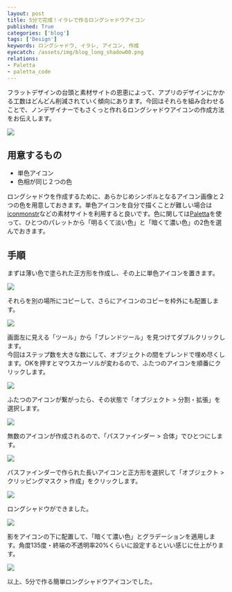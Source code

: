 ```yaml
---
layout: post
title: 5分で完成！イラレで作るロングシャドウアイコン
published: True
categories: ['blog']
tags: ['Design']
keywords: ロングシャドウ, イラレ, アイコン, 作成
eyecatch: /assets/img/blog_long_shadow00.png
relations:
- Paletta
- paletta_code
---
```


フラットデザインの台頭と素材サイトの恩恵によって、アプリのデザインにかかる工数はどんどん削減されていく傾向にあります。今回はそれらを組み合わせることで、ノンデザイナーでもさくっと作れるロングシャドウアイコンの作成方法をお伝えします。

<img src="/assets/img/blog_long_shadow00.png" class="image-on-frame-mini">

## 用意するもの

* 単色アイコン
* 色相が同じ２つの色

ロングシャドウを作成するために、あらかじめシンボルとなるアイコン画像と２つの色を用意しておきます。単色アイコンを自分で描くことが難しい場合は[iconmonstr](http://iconmonstr.com/)などの素材サイトを利用すると良いです。色に関しては[Paletta](http://paletta.mrk1869.com/)を使って、ひとつのパレットから「明るくて淡い色」と「暗くて濃い色」の2色を選んでおきます。

## 手順

まずは薄い色で塗られた正方形を作成し、その上に単色アイコンを置きます。

<img src="/assets/img/blog_long_shadow01.png" class="image-on-frame">

それらを別の場所にコピーして、さらにアイコンのコピーを枠外にも配置します。

<img src="/assets/img/blog_long_shadow02.png" class="image-on-frame">

画面左に見える「ツール」から「ブレンドツール」を見つけてダブルクリックします。<br>
今回はステップ数を大きな数にして、オブジェクトの間をブレンドで埋め尽くします。OKを押すとマウスカーソルが変わるので、ふたつのアイコンを順番にクリックします。

<img src="/assets/img/blog_long_shadow03.png" class="image-on-frame">

ふたつのアイコンが繋がったら、その状態で「オブジェクト > 分割・拡張」を選択します。

<img src="/assets/img/blog_long_shadow04.png" class="image-on-frame">

無数のアイコンが作成されるので、「パスファインダー > 合体」でひとつにします。

<img src="/assets/img/blog_long_shadow05.png" class="image-on-frame">

パスファインダーで作られた長いアイコンと正方形を選択して「オブジェクト > クリッピングマスク > 作成」をクリックします。

<img src="/assets/img/blog_long_shadow06.png" class="image-on-frame">

ロングシャドウができました。

<img src="/assets/img/blog_long_shadow07.png" class="image-on-frame">

影をアイコンの下に配置して、「暗くて濃い色」とグラデーションを適用します。角度135度・終端の不透明率20%くらいに設定するといい感じに仕上がります。

<img src="/assets/img/blog_long_shadow08.png" class="image-on-frame">

以上、5分で作る簡単ロングシャドウアイコンでした。

